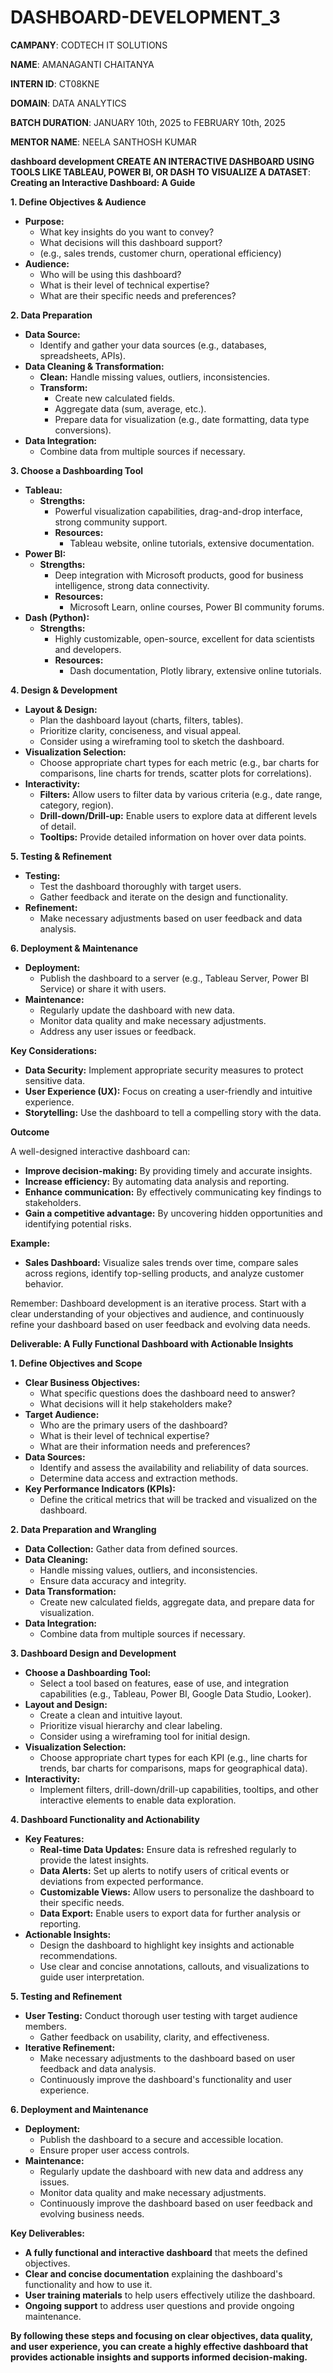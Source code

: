 # DASHBOARD-DEVELOPMENT_3

**CAMPANY**: CODTECH IT SOLUTIONS

**NAME**: AMANAGANTI CHAITANYA

**INTERN ID**: CT08KNE

**DOMAIN**: DATA ANALYTICS

**BATCH DURATION**: JANUARY 10th, 2025 to FEBRUARY 10th, 2025

**MENTOR NAME**: NEELA SANTHOSH KUMAR

**dashboard development CREATE AN INTERACTIVE DASHBOARD USING TOOLS LIKE TABLEAU, POWER BI, OR DASH TO VISUALIZE A DATASET**:
**Creating an Interactive Dashboard: A Guide**

**1. Define Objectives & Audience**

* **Purpose:** 
    * What key insights do you want to convey? 
    * What decisions will this dashboard support? 
    * (e.g., sales trends, customer churn, operational efficiency)
* **Audience:** 
    * Who will be using this dashboard? 
    * What is their level of technical expertise? 
    * What are their specific needs and preferences?

**2. Data Preparation**

* **Data Source:**
    * Identify and gather your data sources (e.g., databases, spreadsheets, APIs).
* **Data Cleaning & Transformation:**
    * **Clean:** Handle missing values, outliers, inconsistencies.
    * **Transform:** 
        * Create new calculated fields. 
        * Aggregate data (sum, average, etc.). 
        * Prepare data for visualization (e.g., date formatting, data type conversions).
* **Data Integration:** 
    * Combine data from multiple sources if necessary.

**3. Choose a Dashboarding Tool**

* **Tableau:** 
    * **Strengths:** 
        * Powerful visualization capabilities, drag-and-drop interface, strong community support.
        * **Resources:** 
            * Tableau website, online tutorials, extensive documentation.
* **Power BI:** 
    * **Strengths:** 
        * Deep integration with Microsoft products, good for business intelligence, strong data connectivity.
        * **Resources:** 
            * Microsoft Learn, online courses, Power BI community forums.
* **Dash (Python):**
    * **Strengths:** 
        * Highly customizable, open-source, excellent for data scientists and developers.
        * **Resources:** 
            * Dash documentation, Plotly library, extensive online tutorials.

**4. Design & Development**

* **Layout & Design:**
    * Plan the dashboard layout (charts, filters, tables).
    * Prioritize clarity, conciseness, and visual appeal.
    * Consider using a wireframing tool to sketch the dashboard.
* **Visualization Selection:**
    * Choose appropriate chart types for each metric (e.g., bar charts for comparisons, line charts for trends, scatter plots for correlations).
* **Interactivity:**
    * **Filters:** Allow users to filter data by various criteria (e.g., date range, category, region).
    * **Drill-down/Drill-up:** Enable users to explore data at different levels of detail.
    * **Tooltips:** Provide detailed information on hover over data points.

**5. Testing & Refinement**

* **Testing:** 
    * Test the dashboard thoroughly with target users.
    * Gather feedback and iterate on the design and functionality.
* **Refinement:** 
    * Make necessary adjustments based on user feedback and data analysis.

**6. Deployment & Maintenance**

* **Deployment:** 
    * Publish the dashboard to a server (e.g., Tableau Server, Power BI Service) or share it with users.
* **Maintenance:** 
    * Regularly update the dashboard with new data. 
    * Monitor data quality and make necessary adjustments.
    * Address any user issues or feedback.

**Key Considerations:**

* **Data Security:** Implement appropriate security measures to protect sensitive data.
* **User Experience (UX):** Focus on creating a user-friendly and intuitive experience.
* **Storytelling:** Use the dashboard to tell a compelling story with the data.

**Outcome**

A well-designed interactive dashboard can:

* **Improve decision-making:** By providing timely and accurate insights.
* **Increase efficiency:** By automating data analysis and reporting.
* **Enhance communication:** By effectively communicating key findings to stakeholders.
* **Gain a competitive advantage:** By uncovering hidden opportunities and identifying potential risks.

**Example:**

* **Sales Dashboard:** Visualize sales trends over time, compare sales across regions, identify top-selling products, and analyze customer behavior.

Remember: Dashboard development is an iterative process. Start with a clear understanding of your objectives and audience, and continuously refine your dashboard based on user feedback and evolving data needs.

**Deliverable: A Fully Functional Dashboard with Actionable Insights**

**1. Define Objectives and Scope**

* **Clear Business Objectives:** 
    * What specific questions does the dashboard need to answer? 
    * What decisions will it help stakeholders make?
* **Target Audience:** 
    * Who are the primary users of the dashboard? 
    * What is their level of technical expertise? 
    * What are their information needs and preferences?
* **Data Sources:** 
    * Identify and assess the availability and reliability of data sources. 
    * Determine data access and extraction methods.
* **Key Performance Indicators (KPIs):** 
    * Define the critical metrics that will be tracked and visualized on the dashboard.

**2. Data Preparation and Wrangling**

* **Data Collection:** Gather data from defined sources.
* **Data Cleaning:** 
    * Handle missing values, outliers, and inconsistencies. 
    * Ensure data accuracy and integrity.
* **Data Transformation:** 
    * Create new calculated fields, aggregate data, and prepare data for visualization.
* **Data Integration:** 
    * Combine data from multiple sources if necessary.

**3. Dashboard Design and Development**

* **Choose a Dashboarding Tool:** 
    * Select a tool based on features, ease of use, and integration capabilities (e.g., Tableau, Power BI, Google Data Studio, Looker).
* **Layout and Design:** 
    * Create a clean and intuitive layout. 
    * Prioritize visual hierarchy and clear labeling. 
    * Consider using a wireframing tool for initial design.
* **Visualization Selection:** 
    * Choose appropriate chart types for each KPI (e.g., line charts for trends, bar charts for comparisons, maps for geographical data).
* **Interactivity:** 
    * Implement filters, drill-down/drill-up capabilities, tooltips, and other interactive elements to enable data exploration.

**4. Dashboard Functionality and Actionability**

* **Key Features:** 
    * **Real-time Data Updates:** Ensure data is refreshed regularly to provide the latest insights.
    * **Data Alerts:** Set up alerts to notify users of critical events or deviations from expected performance.
    * **Customizable Views:** Allow users to personalize the dashboard to their specific needs.
    * **Data Export:** Enable users to export data for further analysis or reporting.
* **Actionable Insights:** 
    * Design the dashboard to highlight key insights and actionable recommendations. 
    * Use clear and concise annotations, callouts, and visualizations to guide user interpretation.

**5. Testing and Refinement**

* **User Testing:** Conduct thorough user testing with target audience members. 
    * Gather feedback on usability, clarity, and effectiveness.
* **Iterative Refinement:** 
    * Make necessary adjustments to the dashboard based on user feedback and data analysis. 
    * Continuously improve the dashboard's functionality and user experience.

**6. Deployment and Maintenance**

* **Deployment:** 
    * Publish the dashboard to a secure and accessible location. 
    * Ensure proper user access controls.
* **Maintenance:** 
    * Regularly update the dashboard with new data and address any issues. 
    * Monitor data quality and make necessary adjustments. 
    * Continuously improve the dashboard based on user feedback and evolving business needs.

**Key Deliverables:**

* **A fully functional and interactive dashboard** that meets the defined objectives.
* **Clear and concise documentation** explaining the dashboard's functionality and how to use it.
* **User training materials** to help users effectively utilize the dashboard.
* **Ongoing support** to address user questions and provide ongoing maintenance.

**By following these steps and focusing on clear objectives, data quality, and user experience, you can create a highly effective dashboard that provides actionable insights and supports informed decision-making.**
